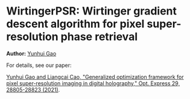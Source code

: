 # WirtingerPSR: Wirtinger gradient descent algorithm for pixel super-resolution phase retrieval
**Author:** [Yunhui Gao](https://github.com/Yunhui-Gao)

For details, see our paper:

[Yunhui Gao and Liangcai Cao, "Generalized optimization framework for pixel super-resolution imaging in digital holography," Opt. Express 29, 28805-28823 (2021)](https://doi.org/10.1364/OE.434449).
